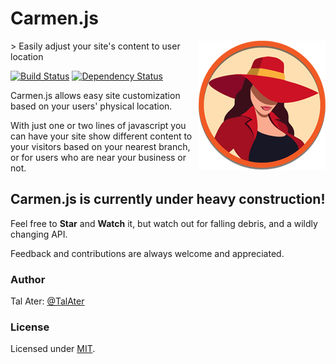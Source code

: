 # Carmen.js
<img src="https://raw.githubusercontent.com/TalAter/Carmen/master/demo/img/README-logo.png" align="right" />
> Easily adjust your site's content to user location

[![Build Status](https://travis-ci.org/TalAter/Carmen.svg?branch=master)](https://travis-ci.org/TalAter/Carmen)
[![Dependency Status](https://gemnasium.com/TalAter/Carmen.svg)](https://gemnasium.com/TalAter/Carmen)

Carmen.js allows easy site customization based on your users' physical location.

With just one or two lines of javascript you can have your site show different content to your visitors based on your nearest branch, or for users who are near your business or not.

## Carmen.js is currently under heavy construction!
Feel free to **Star** and **Watch** it, but watch out for falling debris, and a wildly changing API.

Feedback and contributions are always welcome and appreciated.

### Author
Tal Ater: [@TalAter](https://twitter.com/TalAter)

### License
Licensed under [MIT](https://github.com/TalAter/annyang/blob/master/LICENSE).
